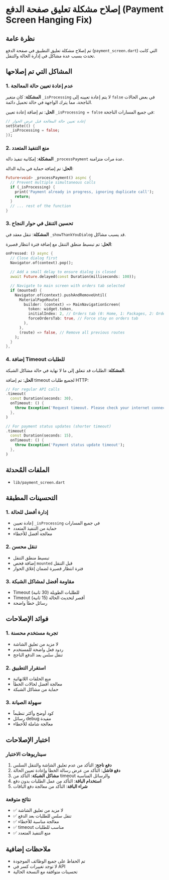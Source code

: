 # إصلاح مشكلة تعليق صفحة الدفع (Payment Screen Hanging Fix)

## نظرة عامة
تم إصلاح مشكلة تعليق التطبيق في صفحة الدفع (`payment_screen.dart`) التي كانت تحدث بسبب عدة مشاكل في إدارة الحالة والتنقل.

## المشاكل التي تم إصلاحها

### 1. عدم إعادة تعيين حالة المعالجة
**المشكلة**: كان متغير `_isProcessing` لا يتم إعادة تعيينه إلى `false` في بعض الحالات الناجحة، مما يترك الواجهة في حالة تحميل دائمة.

**الحل**: تم إضافة إعادة تعيين `_isProcessing = false` في جميع المسارات الناجحة:
```dart
// إعادة تعيين حالة المعالجة قبل عرض الحوار
setState(() {
  _isProcessing = false;
});
```

### 2. منع التنفيذ المتعدد
**المشكلة**: إمكانية تنفيذ دالة `_processPayment` عدة مرات متزامنة.

**الحل**: تم إضافة حماية في بداية الدالة:
```dart
Future<void> _processPayment() async {
  // Prevent multiple simultaneous calls
  if (_isProcessing) {
    print('Payment already in progress, ignoring duplicate call');
    return;
  }
  // ... rest of the function
}
```

### 3. تحسين التنقل في حوار النجاح
**المشكلة**: تنقل معقد في `_showThankYouDialog` قد يسبب مشاكل.

**الحل**: تم تبسيط منطق التنقل مع إضافة فترة انتظار قصيرة:
```dart
onPressed: () async {
  // Close dialog first
  Navigator.of(context).pop();
  
  // Add a small delay to ensure dialog is closed
  await Future.delayed(const Duration(milliseconds: 100));

  // Navigate to main screen with orders tab selected
  if (mounted) {
    Navigator.of(context).pushAndRemoveUntil(
      MaterialPageRoute(
        builder: (context) => MainNavigationScreen(
          token: widget.token,
          initialIndex: 2, // Orders tab (0: Home, 1: Packages, 2: Orders)
          forceOrdersTab: true, // Force stay on orders tab
        ),
      ),
      (route) => false, // Remove all previous routes
    );
  }
},
```

### 4. إضافة Timeout للطلبات
**المشكلة**: الطلبات قد تتعلق إلى ما لا نهاية في حالة مشاكل الشبكة.

**الحل**: تم إضافة timeout لجميع طلبات HTTP:
```dart
// For regular API calls
.timeout(
  const Duration(seconds: 30),
  onTimeout: () {
    throw Exception('Request timeout. Please check your internet connection and try again.');
  },
)

// For payment status updates (shorter timeout)
.timeout(
  const Duration(seconds: 15),
  onTimeout: () {
    throw Exception('Payment status update timeout');
  },
)
```

## الملفات المُحدثة
- `lib/payment_screen.dart`

## التحسينات المطبقة

### 1. إدارة أفضل للحالة
- إعادة تعيين `_isProcessing` في جميع المسارات
- حماية من التنفيذ المتعدد
- معالجة أفضل للأخطاء

### 2. تنقل محسن
- تبسيط منطق التنقل
- إضافة فحص `mounted` قبل التنقل
- فترة انتظار قصيرة لضمان إغلاق الحوار

### 3. مقاومة أفضل لمشاكل الشبكة
- Timeout للطلبات الطويلة (30 ثانية)
- Timeout أقصر لتحديث الحالة (15 ثانية)
- رسائل خطأ واضحة

## فوائد الإصلاحات

### 1. تجربة مستخدم محسنة
- لا مزيد من تعليق الشاشة
- ردود فعل واضحة للمستخدم
- تنقل سلس بعد الدفع الناجح

### 2. استقرار التطبيق
- منع الحلقات اللانهائية
- معالجة أفضل لحالات الخطأ
- حماية من مشاكل الشبكة

### 3. سهولة الصيانة
- كود أوضح وأكثر تنظيماً
- رسائل debug مفيدة
- معالجة شاملة للأخطاء

## اختبار الإصلاحات

### سيناريوهات الاختبار
1. **دفع ناجح**: التأكد من عدم تعليق الشاشة والتنقل السلس
2. **دفع فاشل**: التأكد من عرض رسالة الخطأ وإعادة تعيين الحالة
3. **مشاكل الشبكة**: التأكد من timeout والرسائل المناسبة
4. **استخدام الباقة**: التأكد من عمل الطلبات بدون دفع
5. **شراء الباقة**: التأكد من معالجة دفع الباقات

### نتائج متوقعة
- ✅ لا مزيد من تعليق الشاشة
- ✅ تنقل سلس للطلبات بعد الدفع
- ✅ معالجة مناسبة للأخطاء
- ✅ timeout مناسب للطلبات
- ✅ منع التنفيذ المتعدد

## ملاحظات إضافية
- تم الحفاظ على جميع الوظائف الموجودة
- لا توجد تغييرات كسر في API
- تحسينات متوافقة مع النسخة الحالية
